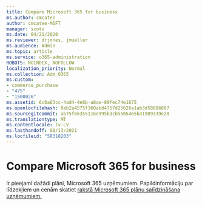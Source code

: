 ```yaml
---
title: Compare Microsoft 365 for business
ms.author: cmcatee
author: cmcatee-MSFT
manager: scotv
ms.date: 04/21/2020
ms.reviewer: drjones, jmueller
ms.audience: Admin
ms.topic: article
ms.service: o365-administration
ROBOTS: NOINDEX, NOFOLLOW
localization_priority: Normal
ms.collection: Adm_O365
ms.custom:
- commerce_purchase
- "475"
- "1500026"
ms.assetid: 6c0a83cc-4ad4-4e6b-a8ae-89fec74e1675
ms.openlocfilehash: 0ab2a4575f360abd4757d25626a1ab3d5888b887
ms.sourcegitcommit: ab75f66355116e995b3cb5505465b31989339e28
ms.translationtype: MT
ms.contentlocale: lv-LV
ms.lasthandoff: 08/13/2021
ms.locfileid: "58318203"
---
```

# <a name="compare-microsoft-365-for-business"></a>Compare Microsoft 365 for business

Ir pieejami dažādi plāni, Microsoft 365 uzņēmumiem. Papildinformāciju par līdzekļiem un cenām skatiet [rakstā Microsoft 365 plānu salīdzināšana uzņēmumiem.](https://www.microsoft.com/microsoft-365/business/compare-all-microsoft-365-business-products)  